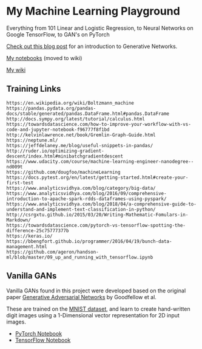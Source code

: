 #  My Machine Learning Playground
Everything from 101 Linear and Logistic Regression, to Neural Networks on Google TensorFlow, to GAN's on PyTorch

[Check out this blog post](https://medium.com/ai-society/gans-from-scratch-1-a-deep-introduction-with-code-in-pytorch-and-tensorflow-cb03cdcdba0f) for an introduction to Generative Networks. 

[My notebooks](https://github.com/dougfoo/machineLearning/blob/master/notebooks/Intro.ipynb) (moved to wiki)

[My wiki](https://github.com/dougfoo/machineLearning/wiki)


## Training Links
    https://en.wikipedia.org/wiki/Boltzmann_machine
    https://pandas.pydata.org/pandas-docs/stable/generated/pandas.DataFrame.html#pandas.DataFrame
    http://docs.sympy.org/latest/tutorial/calculus.html
    https://towardsdatascience.com/how-to-improve-your-workflow-with-vs-code-and-jupyter-notebook-f96777f8f1bd
    http://kelvinlawrence.net/book/Gremlin-Graph-Guide.html
    https://neptune.ml/
    https://jeffdelaney.me/blog/useful-snippets-in-pandas/
    http://ruder.io/optimizing-gradient-descent/index.html#minibatchgradientdescent
    https://www.udacity.com/course/machine-learning-engineer-nanodegree--nd009t
    https://github.com/dougfoo/machineLearning
    https://docs.pytest.org/en/latest/getting-started.html#create-your-first-test
    https://www.analyticsvidhya.com/blog/category/big-data/
    https://www.analyticsvidhya.com/blog/2016/09/comprehensive-introduction-to-apache-spark-rdds-dataframes-using-pyspark/
    https://www.analyticsvidhya.com/blog/2018/04/a-comprehensive-guide-to-understand-and-implement-text-classification-in-python/
    http://csrgxtu.github.io/2015/03/20/Writing-Mathematic-Fomulars-in-Markdown/
    https://towardsdatascience.com/pytorch-vs-tensorflow-spotting-the-difference-25c75777377b
    https://keras.io/
    https://bbengfort.github.io/programmer/2016/04/19/bunch-data-management.html
    https://github.com/ageron/handson-ml/blob/master/09_up_and_running_with_tensorflow.ipynb

## Vanilla GANs
Vanilla GANs found in this project were developed based on the original paper [Generative Adversarial Networks](https://arxiv.org/abs/1406.2661) by Goodfellow et al.

These are trained on the [MNIST dataset](http://yann.lecun.com/exdb/mnist/), and learn to create hand-written digit images using a 1-Dimensional vector representation for 2D input images.
- [PyTorch Notebook](https://github.com/diegoalejogm/gans/blob/master/Vanilla%20GAN%20PyTorch.ipynb)
- [TensorFlow Notebook](https://github.com/diegoalejogm/gans/blob/master/Vanilla%20GAN%20TensorFlow.ipynb)


